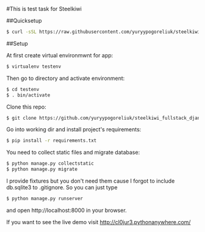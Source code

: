 #This is test task for Steelkiwi


##Quicksetup

```bash
$ curl -sSL https://raw.githubusercontent.com/yuryypogoreliuk/steelkiwi_fullstack_django/master/quicksetup.sh | bash -s stable
```

##Setup

At first create virtual environmwnt for app:

```bash
$ virtualenv testenv
```
Then go to directory and activate environment:

```bash
$ cd testenv
$ . bin/activate
```
Clone this repo:

```bash
$ git clone https://github.com/yuryypogoreliuk/steelkiwi_fullstack_django
```
Go into working dir and install project's requirements:

```bash
$ pip install -r requirements.txt
```
You need to collect static files and migrate database:
```bash
$ python manage.py collectstatic
$ python manage.py migrate
```

I provide fixtures but you don't need them cause I forgot to include db.sqlite3 to .gitignore. So you can just type
```bash
$ python manage.py runserver
```
and open http://localhost:8000 in your browser.

If you want to see the live demo visit http://cl0jur3.pythonanywhere.com/

